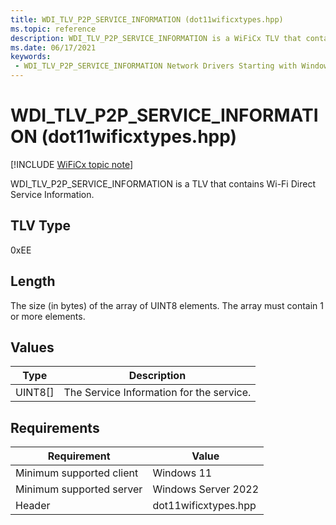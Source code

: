 ```yaml
---
title: WDI_TLV_P2P_SERVICE_INFORMATION (dot11wificxtypes.hpp)
ms.topic: reference
description: WDI_TLV_P2P_SERVICE_INFORMATION is a WiFiCx TLV that contains Wi-Fi Direct Service Information.
ms.date: 06/17/2021
keywords:
 - WDI_TLV_P2P_SERVICE_INFORMATION Network Drivers Starting with Windows Vista
---
```


# WDI\_TLV\_P2P\_SERVICE\_INFORMATION (dot11wificxtypes.hpp)

[!INCLUDE [WiFiCx topic note](../includes/wificx-version-warning.md)]


WDI\_TLV\_P2P\_SERVICE\_INFORMATION is a TLV that contains Wi-Fi Direct Service Information.

## TLV Type


0xEE

## Length


The size (in bytes) of the array of UINT8 elements. The array must contain 1 or more elements.

## Values


| Type      | Description                              |
|-----------|------------------------------------------|
| UINT8\[\] | The Service Information for the service. |

 

## Requirements

|Requirement|Value|
|--- |--- |
|Minimum supported client|Windows 11|
|Minimum supported server|Windows Server 2022|
|Header|dot11wificxtypes.hpp|

 

 




